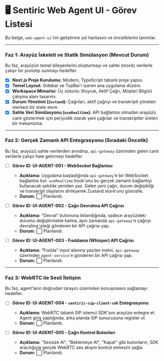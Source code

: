 # 🖥️ Sentiric Web Agent UI - Görev Listesi

Bu belge, `web-agent-ui`'nin geliştirme yol haritasını ve önceliklerini tanımlar.

---

### Faz 1: Arayüz İskeleti ve Statik Simülasyon (Mevcut Durum)

Bu faz, arayüzün temel bileşenlerini oluşturmayı ve sahte (mock) verilerle çalışır bir prototip sunmayı hedefler.

-   [x] **Next.js Proje Kurulumu:** Modern, TypeScript tabanlı proje yapısı.
-   [x] **Temel Layout:** Sidebar ve TopBar'ı içeren ana uygulama düzeni.
-   [x] **Workspace Mimarisi:** Üç sütunlu (Kuyruk, Aktif Çağrı, Müşteri Bilgisi) çalışma alanı tasarımı.
-   [x] **Durum Yönetimi (`Zustand`):** Çağrıları, aktif çağrıyı ve transkripti yöneten merkezi bir state store.
-   [x] **Sahte Veri Simülasyonu (`useRealtime`):** API bağlantısı olmadan arayüzü canlı göstermek için periyodik olarak yeni çağrılar ve transkriptler üreten bir mekanizma.

---

### Faz 2: Gerçek Zamanlı API Entegrasyonu (Sıradaki Öncelik)

Bu faz, arayüzü sahte verilerden arındırıp, `api-gateway` üzerinden gelen canlı verilerle çalışır hale getirmeyi hedefler.

-   [ ] **Görev ID: UI-AGENT-001 - WebSocket Bağlantısı**
    -   **Açıklama:** Uygulama başladığında `api-gateway`'e bir WebSocket bağlantısı kur. `useRealtime` hook'unu bu gerçek zamanlı bağlantıyı kullanacak şekilde yeniden yaz. Gelen yeni çağrı, durum değişikliği ve transkript olaylarını dinleyerek Zustand store'unu güncelle.
    -   **Durum:** ⬜ Planlandı.

-   [ ] **Görev ID: UI-AGENT-002 - Çağrı Devralma API Çağrısı**
    -   **Açıklama:** "Devral" butonuna tıklandığında, sadece arayüzdeki durumu değiştirmekle kalma, aynı zamanda `api-gateway`'e çağrıyı devralma isteği gönderen bir API çağrısı yap.
    -   **Durum:** ⬜ Planlandı.

-   [ ] **Görev ID: UI-AGENT-003 - Fısıldama (Whisper) API Çağrısı**
    -   **Açıklama:** "Fısılda" input alanına yazılan metni, `api-gateway` üzerinden `agent-service`'e gönderen bir API çağrısı yap.
    -   **Durum:** ⬜ Planlandı.

---

### Faz 3: WebRTC ile Sesli İletişim

Bu faz, agent'ların doğrudan tarayıcı üzerinden konuşmasını sağlamayı hedefler.

-   [ ] **Görev ID: UI-AGENT-004 - `sentiric-sip-client-sdk` Entegrasyonu**
    -   **Açıklama:** WebRTC tabanlı SIP istemci SDK'sını arayüze entegre et. Agent giriş yaptığında, arka planda SIP sunucusuna register ol.
    -   **Durum:** ⬜ Planlandı.

-   [ ] **Görev ID: UI-AGENT-005 - Çağrı Kontrol Butonları**
    -   **Açıklama:** "Sessize Al", "Beklemeye Al", "Kapat" gibi butonların, SDK aracılığıyla gerçek WebRTC ses akışını kontrol etmesini sağla.
    -   **Durum:** ⬜ Planlandı.